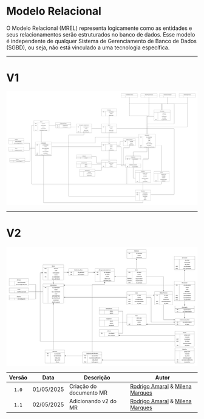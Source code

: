 # Modelo Relacional

O Modelo Relacional (MREL) representa logicamente como as entidades e seus relacionamentos serão estruturados no banco de dados. Esse modelo é independente de qualquer Sistema de Gerenciamento de Banco de Dados (SGBD), ou seja, não está vinculado a uma tecnologia específica.

---


# V1


![mr versão 1](../assets/mrv1.png)


---


# V2


![mr versão 2](../assets/mrv2.png)


| Versão |  Data  | Descrição| Autor                 |
| :----: | :--------: | ---------------------------------- | -------------------------------------------------------------------------------- |
| `1.0` | 01/05/2025 | Criação do documento MR      | [Rodrigo Amaral](https://github.com/rodrigoFAmaral) & [Milena Marques](https://github.com/milenamso)|
| `1.1` | 02/05/2025 | Adicionando v2 do MR      | [Rodrigo Amaral](https://github.com/rodrigoFAmaral) & [Milena Marques](https://github.com/milenamso)|